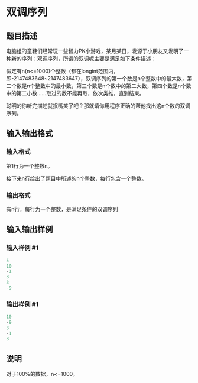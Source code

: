 # 双调序列

## 题目描述

电脑组的童鞋们经常玩一些智力PK小游戏，某月某日，发源于小朋友又发明了一种新的序列：双调序列，所谓的双调呢主要是满足如下条件描述：

假定有n(n<=1000)个整数（都在longint范围内，即-2147483648~2147483647），双调序列的第一个数是n个整数中的最大数，第二个数是n个整数中的最小数，第三个数是n个数中的第二大数，第四个数是n个数中的第二小数……取过的数不能再取，依次类推，直到结束。

聪明的你听完描述就抿嘴笑了吧？那就请你用程序正确的帮他找出这n个数的双调序列。

## 输入输出格式

### 输入格式

第1行为一个整数n。

接下来n行给出了题目中所述的n个整数，每行包含一个整数。

### 输出格式

有n行，每行为一个整数，是满足条件的双调序列

## 输入输出样例

### 输入样例 #1

```cpp
5
10
-1
3
3
-9

```
### 输出样例 #1

```cpp
10
-9
3
-1
3

```
## 说明

对于100%的数据，n<=1000。

